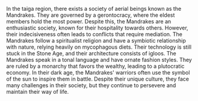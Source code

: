 In the taiga region, there exists a society of aerial beings known as the Mandrakes. They are governed by a gerontocracy, where the eldest members hold the most power. Despite this, the Mandrakes are an enthusiastic society, known for their hospitality towards others. However, their indecisiveness often leads to conflicts that require mediation. The Mandrakes follow a spiritualist religion and have a symbiotic relationship with nature, relying heavily on mycophagous diets. Their technology is still stuck in the Stone Age, and their architecture consists of igloos. The Mandrakes speak in a tonal language and have ornate fashion styles. They are ruled by a monarchy that favors the wealthy, leading to a plutocratic economy. In their dark age, the Mandrakes' warriors often use the symbol of the sun to inspire them in battle. Despite their unique culture, they face many challenges in their society, but they continue to persevere and maintain their way of life.
